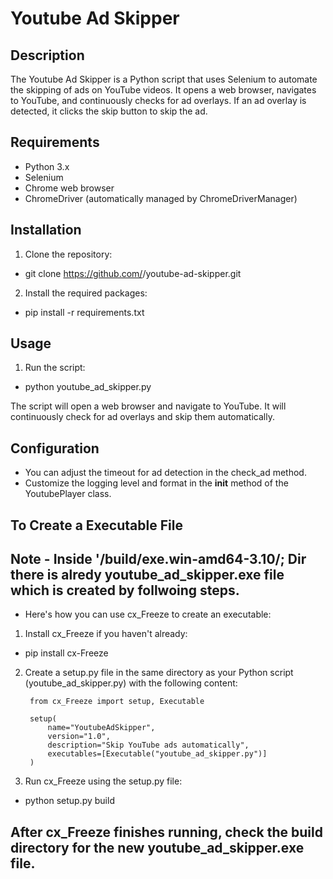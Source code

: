 # Youtube Ad Skipper

## Description
The Youtube Ad Skipper is a Python script that uses Selenium to automate the skipping of ads on YouTube videos. It opens a web browser, navigates to YouTube, and continuously checks for ad overlays. If an ad overlay is detected, it clicks the skip button to skip the ad.

## Requirements
- Python 3.x
- Selenium
- Chrome web browser
- ChromeDriver (automatically managed by ChromeDriverManager)

## Installation
1. Clone the repository:

- git clone https://github.com/<username>/youtube-ad-skipper.git

2. Install the required packages:

- pip install -r requirements.txt

## Usage
1. Run the script:

- python youtube_ad_skipper.py

The script will open a web browser and navigate to YouTube.
It will continuously check for ad overlays and skip them automatically.


## Configuration
- You can adjust the timeout for ad detection in the check_ad method.
- Customize the logging level and format in the __init__ method of the YoutubePlayer class.




 ## ##########################################################################################################################

## To Create a Executable File

Note - Inside '/build/exe.win-amd64-3.10/; Dir there is alredy youtube_ad_skipper.exe file which is created by follwoing      steps.
------------------------------------------------------------------------------------------------------------------------------
- Here's how you can use cx_Freeze to create an executable:

1. Install cx_Freeze if you haven't already:

- pip install cx-Freeze

2. Create a setup.py file in the same directory as your Python script (youtube_ad_skipper.py) with the following content:

        from cx_Freeze import setup, Executable

        setup(
            name="YoutubeAdSkipper",
            version="1.0",
            description="Skip YouTube ads automatically",
            executables=[Executable("youtube_ad_skipper.py")]
        )

3. Run cx_Freeze using the setup.py file:

- python setup.py build

After cx_Freeze finishes running, check the build directory for the new youtube_ad_skipper.exe file.
------------------------------------------------------------------------------------------------------------------------
